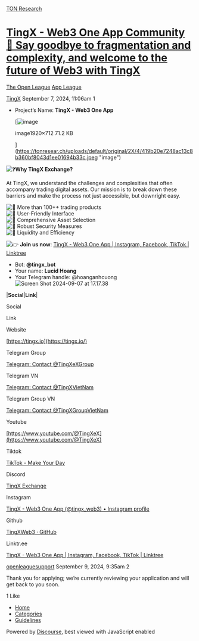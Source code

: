 [TON Research](/)

# [TingX - Web3 One App Community 🔸 Say goodbye to fragmentation and complexity, and welcome to the future of Web3 with TingX](/t/tingx-web3-one-app-community-say-goodbye-to-fragmentation-and-complexity-and-welcome-to-the-future-of-web3-with-tingx/31641)

[The Open League](/c/the-open-league/app-leaderboard/58)  [App League](/c/the-open-league/app-leaderboard/58) 

    

[TingX](https://tonresear.ch/u/TingX)   September 7, 2024, 11:06am  1

*   Project’s Name: **TingX - Web3 One App**  
    
    [![image](https://tonresear.ch/uploads/default/optimized/2X/4/419b20e7248ac13c8b360bf8043d1ee01694b33c_2_690x255.jpeg)
    
    image1920×712 71.2 KB
    
    ](https://tonresear.ch/uploads/default/original/2X/4/419b20e7248ac13c8b360bf8043d1ee01694b33c.jpeg "image")
    

![:question:](https://tonresear.ch/images/emoji/twitter/question.png?v=12 ":question:")**Why TingX Exchange?**

At TingX, we understand the challenges and complexities that often accompany trading digital assets. Our mission is to break down these barriers and make the process not just accessible, but downright easy.

![:small_blue_diamond:](https://tonresear.ch/images/emoji/twitter/small_blue_diamond.png?v=12 ":small_blue_diamond:") More than 100++ trading products  
![:small_orange_diamond:](https://tonresear.ch/images/emoji/twitter/small_orange_diamond.png?v=12 ":small_orange_diamond:") User-Friendly Interface  
![:small_blue_diamond:](https://tonresear.ch/images/emoji/twitter/small_blue_diamond.png?v=12 ":small_blue_diamond:") Comprehensive Asset Selection  
![:small_orange_diamond:](https://tonresear.ch/images/emoji/twitter/small_orange_diamond.png?v=12 ":small_orange_diamond:") Robust Security Measures  
![:small_blue_diamond:](https://tonresear.ch/images/emoji/twitter/small_blue_diamond.png?v=12 ":small_blue_diamond:") Liquidity and Efficiency

![:point_right:](https://tonresear.ch/images/emoji/twitter/point_right.png?v=12 ":point_right:") **Join us now**: [TingX - Web3 One App | Instagram, Facebook, TikTok | Linktree](https://linktr.ee/TingXeX)

*   Bot: **@tingx\_bot**
*   Your name: **Lucid Hoang**
*   Your Telegram handle: @hoanganhcuong  
    ![Screen Shot 2024-09-07 at 17.17.38](https://tonresear.ch/uploads/default/original/2X/3/3a8c7679bf96f0c2555e257b33df426a03627bf9.png)

|**Social**|**Link**|

Social

Link

Website

[https://tingx.io](https://tingx.io/)

Telegram Group

[Telegram: Contact @TingXeXGroup](https://t.me/TingXeXGroup)

Telegram VN

[Telegram: Contact @TingXVietNam](https://t.me/TingXVietNam)

Telegram Group VN

[Telegram: Contact @TingXGroupVietNam](https://t.me/TingXGroupVietNam)

Youtube

[https://www.youtube.com/@TingXeX](https://www.youtube.com/@TingXeX)

Tiktok

[TikTok - Make Your Day](https://www.tiktok.com/@tingxex)

Discord

[TingX Exchange](https://discord.gg/bfUQsDJjQF)

Instagram

[TingX - Web3 One App (@tingx\_web3) • Instagram profile](https://www.instagram.com/tingx_web3)

Github

[TingXWeb3 · GitHub](https://github.com/TingXWeb3)

Linktr.ee

[TingX - Web3 One App | Instagram, Facebook, TikTok | Linktree](https://linktr.ee/TingXeX)

 

[openleaguesupport](https://tonresear.ch/u/openleaguesupport) September 9, 2024, 9:35am  2

Thank you for applying; we’re currently reviewing your application and will get back to you soon.

  1 Like

*   [Home](/)
*   [Categories](/categories)
*   [Guidelines](/guidelines)

Powered by [Discourse](https://www.discourse.org), best viewed with JavaScript enabled